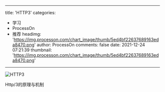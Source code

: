 
---
title: 'HTTP3'
categories: 
 - 学习
 - ProcessOn
 - 推荐
headimg: 'https://img.processon.com/chart_image/thumb/5ed4bf22637689163eda8470.png'
author: ProcessOn
comments: false
date: 2021-12-24 07:21:39
thumbnail: 'https://img.processon.com/chart_image/thumb/5ed4bf22637689163eda8470.png'
---

<div>   
<img class="thumb" alt="HTTP3" src="https://img.processon.com/chart_image/thumb/5ed4bf22637689163eda8470.png" referrerpolicy="no-referrer">
<p>Http/3的原理与机制</p>  
</div>
            
